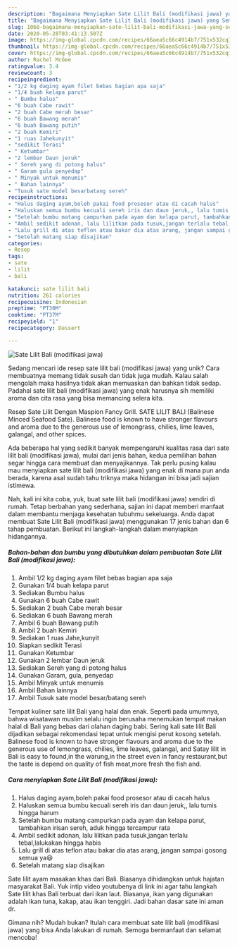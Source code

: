 ```yaml
---
description: "Bagaimana Menyiapkan Sate Lilit Bali (modifikasi jawa) yang Sempurna"
title: "Bagaimana Menyiapkan Sate Lilit Bali (modifikasi jawa) yang Sempurna"
slug: 1068-bagaimana-menyiapkan-sate-lilit-bali-modifikasi-jawa-yang-sempurna
date: 2020-05-28T03:41:13.507Z
image: https://img-global.cpcdn.com/recipes/66aea5c66c4914b7/751x532cq70/sate-lilit-bali-modifikasi-jawa-foto-resep-utama.jpg
thumbnail: https://img-global.cpcdn.com/recipes/66aea5c66c4914b7/751x532cq70/sate-lilit-bali-modifikasi-jawa-foto-resep-utama.jpg
cover: https://img-global.cpcdn.com/recipes/66aea5c66c4914b7/751x532cq70/sate-lilit-bali-modifikasi-jawa-foto-resep-utama.jpg
author: Rachel McGee
ratingvalue: 3.4
reviewcount: 3
recipeingredient:
- "1/2 kg daging ayam filet bebas bagian apa saja"
- "1/4 buah kelapa parut"
- " Bumbu halus"
- "6 buah Cabe rawit"
- "2 buah Cabe merah besar"
- "6 buah Bawang merah"
- "6 buah Bawang putih"
- "2 buah Kemiri"
- "1 ruas Jahekunyit"
- "sedikit Terasi"
- " Ketumbar"
- "2 lembar Daun jeruk"
- " Sereh yang di potong halus"
- " Garam gula penyedap"
- " Minyak untuk menumis"
- " Bahan lainnya"
- "Tusuk sate model besarbatang sereh"
recipeinstructions:
- "Halus daging ayam,boleh pakai food prosesor atau di cacah halus"
- "Haluskan semua bumbu kecuali sereh iris dan daun jeruk,, lalu tumis hingga harum"
- "Setelah bumbu matang campurkan pada ayam dan kelapa parut, tambahkan irisan sereh, aduk hingga tercampur rata"
- "Ambil sedikit adonan, lalu lilitkan pada tusuk,jangan terlalu tebal,lalukakan hingga habis"
- "Lalu grill di atas teflon atau bakar dia atas arang, jangan sampai gosong semua ya😆"
- "Setelah matang siap disajikan"
categories:
- Resep
tags:
- sate
- lilit
- bali

katakunci: sate lilit bali 
nutrition: 261 calories
recipecuisine: Indonesian
preptime: "PT30M"
cooktime: "PT37M"
recipeyield: "1"
recipecategory: Dessert

---
```



![Sate Lilit Bali (modifikasi jawa)](https://img-global.cpcdn.com/recipes/66aea5c66c4914b7/751x532cq70/sate-lilit-bali-modifikasi-jawa-foto-resep-utama.jpg)

Sedang mencari ide resep sate lilit bali (modifikasi jawa) yang unik? Cara membuatnya memang tidak susah dan tidak juga mudah. Kalau salah mengolah maka hasilnya tidak akan memuaskan dan bahkan tidak sedap. Padahal sate lilit bali (modifikasi jawa) yang enak harusnya sih memiliki aroma dan cita rasa yang bisa memancing selera kita.

Resep Sate Lilit Dengan Maspion Fancy Grill. SATE LILIT BALI (Balinese Minced Seafood Sate). Balinese food is known to have stronger flavours and aroma due to the generous use of lemongrass, chilies, lime leaves, galangal, and other spices.

Ada beberapa hal yang sedikit banyak mempengaruhi kualitas rasa dari sate lilit bali (modifikasi jawa), mulai dari jenis bahan, kedua pemilihan bahan segar hingga cara membuat dan menyajikannya. Tak perlu pusing kalau mau menyiapkan sate lilit bali (modifikasi jawa) yang enak di mana pun anda berada, karena asal sudah tahu triknya maka hidangan ini bisa jadi sajian istimewa.


Nah, kali ini kita coba, yuk, buat sate lilit bali (modifikasi jawa) sendiri di rumah. Tetap berbahan yang sederhana, sajian ini dapat memberi manfaat dalam membantu menjaga kesehatan tubuhmu sekeluarga. Anda dapat membuat Sate Lilit Bali (modifikasi jawa) menggunakan 17 jenis bahan dan 6 tahap pembuatan. Berikut ini langkah-langkah dalam menyiapkan hidangannya.

<!--inarticleads1-->

##### Bahan-bahan dan bumbu yang dibutuhkan dalam pembuatan Sate Lilit Bali (modifikasi jawa):

1. Ambil 1/2 kg daging ayam filet bebas bagian apa saja
1. Gunakan 1/4 buah kelapa parut
1. Sediakan  Bumbu halus
1. Gunakan 6 buah Cabe rawit
1. Sediakan 2 buah Cabe merah besar
1. Sediakan 6 buah Bawang merah
1. Ambil 6 buah Bawang putih
1. Ambil 2 buah Kemiri
1. Sediakan 1 ruas Jahe,kunyit
1. Siapkan sedikit Terasi
1. Gunakan  Ketumbar
1. Gunakan 2 lembar Daun jeruk
1. Sediakan  Sereh yang di potong halus
1. Gunakan  Garam, gula, penyedap
1. Ambil  Minyak untuk menumis
1. Ambil  Bahan lainnya
1. Ambil Tusuk sate model besar/batang sereh


Tempat kuliner sate lilit Bali yang halal dan enak. Seperti pada umumnya, bahwa wisatawan muslim selalu ingin berusaha menemukan tempat makan halal di Bali yang bebas dari olahan daging babi. Sering kali sate lilit Bali dijadikan sebagai rekomendasi tepat untuk mengisi perut kosong setelah. Balinese food is known to have stronger flavours and aroma due to the generous use of lemongrass, chilies, lime leaves, galangal, and Satay lilit in Bali is easy to found,in the warung,in the street even in fancy restaurant,but the taste is depend on quality of fish meat,more fresh the fish and. 

<!--inarticleads2-->

##### Cara menyiapkan Sate Lilit Bali (modifikasi jawa):

1. Halus daging ayam,boleh pakai food prosesor atau di cacah halus
1. Haluskan semua bumbu kecuali sereh iris dan daun jeruk,, lalu tumis hingga harum
1. Setelah bumbu matang campurkan pada ayam dan kelapa parut, tambahkan irisan sereh, aduk hingga tercampur rata
1. Ambil sedikit adonan, lalu lilitkan pada tusuk,jangan terlalu tebal,lalukakan hingga habis
1. Lalu grill di atas teflon atau bakar dia atas arang, jangan sampai gosong semua ya😆
1. Setelah matang siap disajikan


Sate lilit ayam masakan khas dari Bali. Biasanya dihidangkan untuk hajatan masyarakat Bali. Yuk intip video youtubenya di link ini agar tahu langkah Sate lilit khas Bali terbuat dari ikan laut. Biasanya, ikan yang digunakan adalah ikan tuna, kakap, atau ikan tenggiri. Jadi bahan dasar sate ini aman dr. 

Gimana nih? Mudah bukan? Itulah cara membuat sate lilit bali (modifikasi jawa) yang bisa Anda lakukan di rumah. Semoga bermanfaat dan selamat mencoba!
